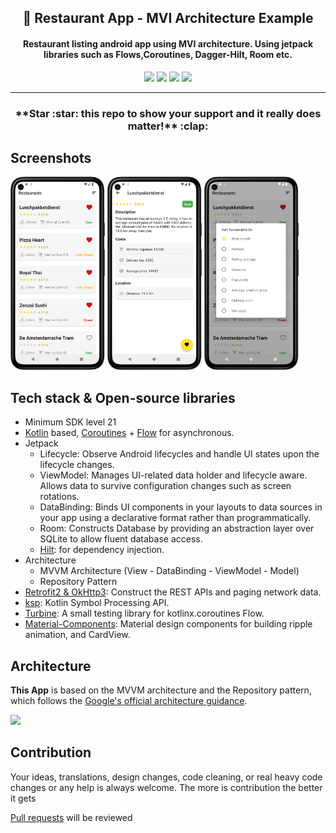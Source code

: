 <h2 align="center"><b>🍔 Restaurant App - MVI Architecture Example </b></h2>
<h4 align="center">Restaurant listing android app using MVI architecture. Using jetpack libraries such as Flows,Coroutines, Dagger-Hilt, Room etc. </h4>


<p align="center">
<a href="hhttps://github.com/kl3jvi/animity/issues" alt="GitHub release"><img src="https://img.shields.io/github/issues/kl3jvi/mvi_clean_architecture" ></a>
<a href="https://github.com/kl3jvi/animity" alt="GitHub release"><img src="https://img.shields.io/github/stars/kl3jvi/mvi_clean_architecture" ></a>
<a href="/LICENSE" alt="License: GPLv3"><img src="https://img.shields.io/badge/License-MIT-orange.svg"></a>
<a href="https://github.com/kl3jvi/animity" alt="Build Status"><img src="https://img.shields.io/github/forks/kl3jvi/mvi_clean_architecture"></a>
</p>
<hr>

<h3 align="center">**Star :star:  this repo to show your support and it really does matter!** :clap:</h4>


## Screenshots

[<img src="images/sc_1.png" width=30%>](images/sc_1.png)
[<img src="images/sc_2.png" width=30%>](images/sc_2.png)
[<img src="images/sc_3.png" width=30%>](images/sc_3.png)


## Tech stack & Open-source libraries
- Minimum SDK level 21
- [Kotlin](https://kotlinlang.org/) based, [Coroutines](https://github.com/Kotlin/kotlinx.coroutines) + [Flow](https://kotlin.github.io/kotlinx.coroutines/kotlinx-coroutines-core/kotlinx.coroutines.flow/) for asynchronous.
- Jetpack
  - Lifecycle: Observe Android lifecycles and handle UI states upon the lifecycle changes.
  - ViewModel: Manages UI-related data holder and lifecycle aware. Allows data to survive configuration changes such as screen rotations.
  - DataBinding: Binds UI components in your layouts to data sources in your app using a declarative format rather than programmatically.
  - Room: Constructs Database by providing an abstraction layer over SQLite to allow fluent database access.
  - [Hilt](https://dagger.dev/hilt/): for dependency injection.
- Architecture
  - MVVM Architecture (View - DataBinding - ViewModel - Model)
  - Repository Pattern
- [Retrofit2 & OkHttp3](https://github.com/square/retrofit): Construct the REST APIs and paging network data.
- [ksp](https://github.com/google/ksp): Kotlin Symbol Processing API.
- [Turbine](https://github.com/cashapp/turbine): A small testing library for kotlinx.coroutines Flow.
- [Material-Components](https://github.com/material-components/material-components-android): Material design components for building ripple animation, and CardView.


## Architecture
**This App** is based on the MVVM architecture and the Repository pattern, which follows the [Google's official architecture guidance](https://developer.android.com/topic/architecture).

<img src="https://raw.githubusercontent.com/skydoves/Pokedex/main/figure/figure0.png"/>

## Contribution
Your ideas, translations, design changes, code cleaning, or real heavy code changes or any help is always welcome. The more is contribution the better it gets

[Pull requests](https://github.com/kl3jvi/animity/pulls) will be reviewed
